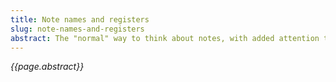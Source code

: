 ```yaml
---
title: Note names and registers
slug: note-names-and-registers
abstract: The "normal" way to think about notes, with added attention to distinguishing between the same notes in different octaves. 
---
```


*{{page.abstract}}*
